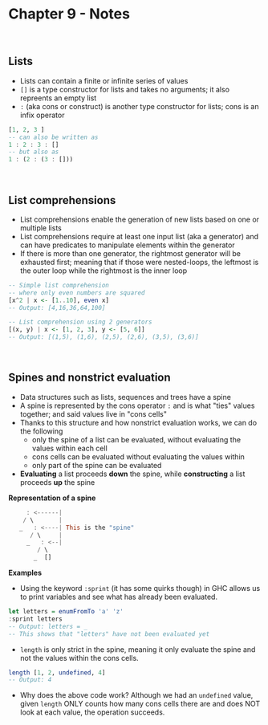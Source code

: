 # Chapter 9 - Notes

</br>

## Lists
- Lists can contain a finite or infinite series of values
- `[]` is a type constructor for lists and takes no arguments; it also repreents an empty list
- `:` (aka cons or construct) is another type constructor for lists; cons is an infix operator

```haskell
[1, 2, 3 ]
-- can also be written as
1 : 2 : 3 : []
-- but also as
1 : (2 : (3 : []))
```

<br/>

## List comprehensions
- List comprehensions enable the generation of new lists based on one or multiple lists
- List comprehensions require at least one input list (aka a generator) and can have predicates to manipulate elements within the generator
- If there is more than one generator, the rightmost generator will be exhausted first; meaning that if those were nested-loops, the leftmost is the outer loop while the rightmost is the inner loop

```haskell
-- Simple list comprehension
-- where only even numbers are squared
[x^2 | x <- [1..10], even x]
-- Output: [4,16,36,64,100]

-- List comprehension using 2 generators
[(x, y) | x <- [1, 2, 3], y <- [5, 6]]
-- Output: [(1,5), (1,6), (2,5), (2,6), (3,5), (3,6)]

```

<br/>

## Spines and nonstrict evaluation
- Data structures such as lists, sequences and trees have a spine
- A spine is represented by the cons operator `:` and is what "ties" values together; and said values live in "cons cells"
- Thanks to this structure and how nonstrict evaluation works, we can do the following
  - only the spine of a list can be evaluated, without evaluating the values within each cell
  - cons cells can be evaluated without evaluating the values within
  - only part of the spine can be evaluated
- **Evaluating** a list proceeds **down** the spine, while **constructing** a list proceeds **up** the spine

**Representation of a spine**
```haskell
     : <------| 
    / \       |
   _   : <----| This is the "spine"
      / \     |
     _   : <--|
        / \
       _  []

```

**Examples**

- Using the keyword `:sprint` (it has some quirks though) in GHC allows us to print variables and see what has already been evaluated.

```haskell
let letters = enumFromTo 'a' 'z'
:sprint letters
-- Output: letters = _
-- This shows that "letters" have not been evaluated yet 
```

- `length` is only strict in the spine, meaning it only evaluate the spine and not the values within the cons cells.
```haskell
length [1, 2, undefined, 4]
-- Output: 4
```
- Why does the above code work? Although we had an `undefined` value, given `length` ONLY counts how many cons cells there are and does NOT look at each value, the operation succeeds. 